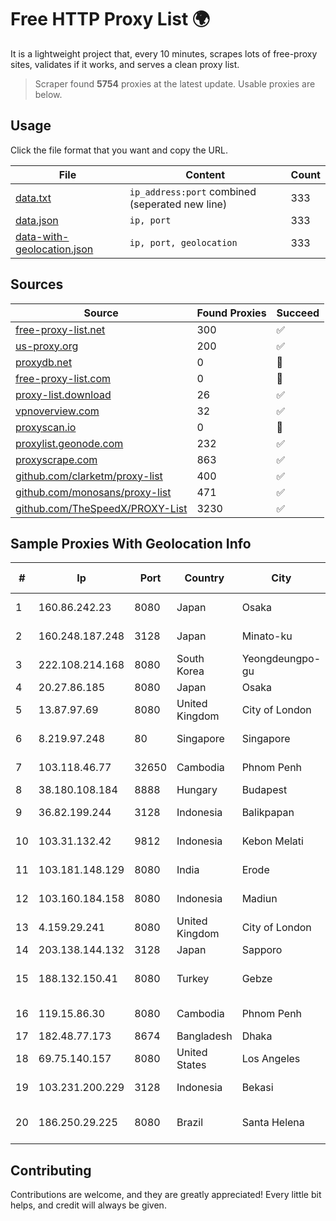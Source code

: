 
# Free HTTP Proxy List 🌍

It is a lightweight project that, every 10 minutes, scrapes lots of free-proxy sites, validates if it works, and serves a clean proxy list.


> Scraper found **5754** proxies at the latest update. Usable proxies are below.

## Usage

Click the file format that you want and copy the URL.


|File|Content|Count|
|----|-------|-----|
|[data.txt](https://raw.githubusercontent.com/themiralay/Proxy-List-World/master/data.txt)|`ip_address:port` combined (seperated new line)|333|
|[data.json](https://raw.githubusercontent.com/themiralay/Proxy-List-World/master/data.json)|`ip, port`|333|
|[data-with-geolocation.json](https://raw.githubusercontent.com/themiralay/Proxy-List-World/master/data-with-geolocation.json)|`ip, port, geolocation`|333|

## Sources

|Source|Found Proxies|Succeed|
|------|-------------|-------|
|[free-proxy-list.net](https://free-proxy-list.net)|300|✅|
|[us-proxy.org](https://www.us-proxy.org)|200|✅|
|[proxydb.net](http://proxydb.net)|0|🚫|
|[free-proxy-list.com](https://free-proxy-list.com/?page=&port=&type%5B%5D=http&type%5B%5D=https&up_time=0&search=Search)|0|🚫|
|[proxy-list.download](https://www.proxy-list.download/HTTP)|26|✅|
|[vpnoverview.com](https://vpnoverview.com/privacy/anonymous-browsing/free-proxy-servers)|32|✅|
|[proxyscan.io](https://www.proxyscan.io)|0|🚫|
|[proxylist.geonode.com](https://proxylist.geonode.com/api/proxy-list?limit=300&page=1&sort_by=lastChecked&sort_type=desc&protocols=http,https)|232|✅|
|[proxyscrape.com](https://api.proxyscrape.com/v2/?request=displayproxies&protocol=http&timeout=10000&country=all&ssl=all&anonymity=all)|863|✅|
|[github.com/clarketm/proxy-list](https://raw.githubusercontent.com/clarketm/proxy-list/master/proxy-list-raw.txt)|400|✅|
|[github.com/monosans/proxy-list](https://raw.githubusercontent.com/monosans/proxy-list/main/proxies/http.txt)|471|✅|
|[github.com/TheSpeedX/PROXY-List](https://raw.githubusercontent.com/TheSpeedX/PROXY-List/master/http.txt)|3230|✅|


## Sample Proxies With Geolocation Info

|#|Ip|Port|Country|City|Internet Service Provider|
|-|--|----|-------|----|-------------------------|
|1|160.86.242.23|8080|Japan|Osaka|Sony Network Communications Inc|
|2|160.248.187.248|3128|Japan|Minato-ku|NTT PC Communications, Inc.|
|3|222.108.214.168|8080|South Korea|Yeongdeungpo-gu|Korea Telecom|
|4|20.27.86.185|8080|Japan|Osaka|Microsoft Corporation|
|5|13.87.97.69|8080|United Kingdom|City of London|Microsoft Corporation|
|6|8.219.97.248|80|Singapore|Singapore|Alibaba (US) Technology Co., Ltd.|
|7|103.118.46.77|32650|Cambodia|Phnom Penh|ANGKOR E & C (CAMBODIA) Co., Ltd.|
|8|38.180.108.184|8888|Hungary|Budapest|M247 Europe SRL|
|9|36.82.199.244|3128|Indonesia|Balikpapan|PT. TELKOM INDONESIA|
|10|103.31.132.42|9812|Indonesia|Kebon Melati|PT Arthatama Adhiprima Persada|
|11|103.181.148.129|8080|India|Erode|JR COMMUNICATIONS|
|12|103.160.184.158|8080|Indonesia|Madiun|PT Trisari Data Indonusa|
|13|4.159.29.241|8080|United Kingdom|City of London|Microsoft Corporation|
|14|203.138.144.132|3128|Japan|Sapporo|SIMPLEIA|
|15|188.132.150.41|8080|Turkey|Gebze|Guneydogu Telekom int.bil. ve ilt. hiz. tic. ltd. sti.|
|16|119.15.86.30|8080|Cambodia|Phnom Penh|WiCAM Corporation Ltd|
|17|182.48.77.173|8674|Bangladesh|Dhaka|Corporate Office|
|18|69.75.140.157|8080|United States|Los Angeles|Spectrum|
|19|103.231.200.229|3128|Indonesia|Bekasi|PT. Berdikari Prima Mandiri|
|20|186.250.29.225|8080|Brazil|Santa Helena|KDM INTERNET TELECOMUNICACOES LTDA|



## Contributing

Contributions are welcome, and they are greatly appreciated! Every
little bit helps, and credit will always be given.

